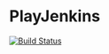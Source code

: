 # PlayJenkins

[![Build Status](http://ec2-52-40-177-199.us-west-2.compute.amazonaws.com/buildStatus/icon?job=jenkinsplay)](http://ec2-52-40-177-199.us-west-2.compute.amazonaws.com/job/jenkinsplay/)